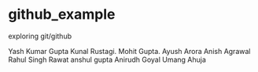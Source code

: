 # github_example
exploring git/github

Yash Kumar Gupta
Kunal Rustagi.
Mohit Gupta.
Ayush Arora
Anish Agrawal
Rahul Singh Rawat
anshul gupta
Anirudh Goyal
Umang Ahuja